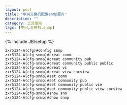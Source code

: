 ```yaml
---
layout: post
title: "中兴交换机配置snmp服务"
description: ""
category: 工具使用
tags: [中兴,交换机,snmp]
---
```

{% include JB/setup %}

	zxr5124-A(cfg)#config snmp
	zxr5124-A(cfg-snmp)#creat comm
	zxr5124-A(cfg-snmp)#creat community pub
	zxr5124-A(cfg-snmp)#creat community public public
	zxr5124-A(cfg-snmp)#creat vi
	zxr5124-A(cfg-snmp)#creat view socview
	zxr5124-A(cfg-snmp)#set comm
	zxr5124-A(cfg-snmp)#set community pub
	zxr5124-A(cfg-snmp)#set community public vie
	zxr5124-A(cfg-snmp)#set community public view socview
	zxr5124-A(cfg-snmp)#show snm
	zxr5124-A(cfg-snmp)#show snmp
